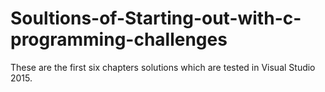 # Soultions-of-Starting-out-with-c-programming-challenges
These are the first six chapters solutions which are tested in Visual Studio 2015.
